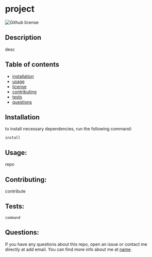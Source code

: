 
# project
![Github license](https://img.shields.io/badge/license-BSD3-red.svg) 

## Description 
desc

## Table of contents 

* [installation](#installation)
* [usage](#usage)
* [license](#license)
* [contributing](#contributing)
* [tests](#tests)
* [questions](#questions)

## Installation

to install necessary dependencies, run the following command:

```
install
```

## Usage:
repo

## Contributing:
contribute

## Tests:
```
command 
```

## Questions: 

If you have any questions about this repo, open an issue or contact me directly at add email.
You can find more info about me at [name](https://github.com/name).
